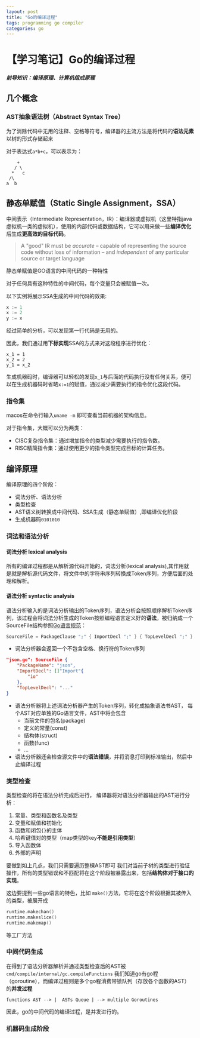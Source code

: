 ```yaml
---
layout: post
title: "Go的编译过程"
tags: programming go compiler
categories: go
---
```

# 【学习笔记】Go的编译过程

##### 前导知识：编译原理、计算机组成原理

## 几个概念

### AST抽象语法树（Abstract Syntax Tree）

为了消除代码中无用的注释、空格等符号，编译器的主流方法是将代码的**语法元素**以树的形式存储起来

对于表达式``a*b+c``，可以表示为：

```
    +
   / \
  *   c
 /\
a  b
```

## 静态单赋值（Static Single Assignment，SSA）

中间表示（Intermediate Representation，IR）：编译器或虚拟机（这里特指java虚拟机一类的虚拟机），使用的内部代码或数据结构，它可以用来做一些**编译优化**后生成**更高效的目标代码**。

> A "good" IR must be *accurate* – capable of representing the source code without loss of information – and *independent* of any particular source or target language

静态单赋值是GO语言的中间代码的一种特性

对于任何具有这种特性的中间代码，每个变量只会被赋值一次。

以下实例将展示SSA生成的中间代码的效果:

```go
x := 1
x := 2
y := x
```

经过简单的分析，可以发现第一行代码是无用的。

因此，我们通过用**下标实现**SSA的方式来对这段程序进行优化：

```
x_1 = 1
x_2 = 2
y_1 = x_2
```

生成机器码时，编译器可以轻松的发现``x_1``与后面的代码执行没有任何关系，便可以在生成机器码时省略``x:=1``的赋值，通过减少需要执行的指令优化这段代码。



### 指令集

macos在命令行输入``uname -m`` 即可查看当前机器的架构信息。

对于指令集，大概可以分为两类：

- CISC复杂指令集：通过增加指令的类型减少需要执行的指令数。
- RISC精简指令集：通过使用更少的指令类型完成目标的计算任务。

## 编译原理
编译原理的四个阶段：
- 词法分析、语法分析
- 类型检查
- AST语义树转换成中间代码、SSA生成（静态单赋值）,即编译优化阶段
- 生成机器码``0101010``

### 词法和语法分析

#### 词法分析 lexical analysis
所有的编译过程都是从解析源代码开始的，词法分析(lexical analysis),其作用就是就是解析源代码文件，将文件中的字符串序列转换成Token序列，方便后面的处理和解析。

#### 语法分析 syntactic analysis
语法分析输入的是词法分析输出的Token序列，语法分析会按照顺序解析Token序列，该过程会将词法分析生成的Token按照编程语言定义好的**语法**，被归纳成一个SourceFile结构参照[Go语言规范](https://golang.org/ref/spec#Source_file_organization)：
```go
SourceFile = PackageClause ";" { ImportDecl ";" } { TopLevelDecl ";" } .
```  


- 词法分析器会返回一个不包含空格、换行符的Token序列

```json
"json.go": SourceFile {
    "PackageName": "json",
    "ImportDecl": []"Import"{
        "io"
    },
    "TopLevelDecl": "..."
}
```
- 语法分析器将上述词法分析器产生的Token序列，转化成抽象语法书AST，
  每个AST对应单独的Go语言文件，AST中将会包含
  - 当前文件的包名(package)
  - 定义的常量(const)
  - 结构体(struct)
  - 函数(func)
  - ...
 - 语法分析器还会检查源文件中的**语法错误**，并将消息打印到标准输出，然后中止编译过程

### 类型检查
类型检查的将在语法分析完成后进行，
编译器将对语法分析器输出的AST进行分析：
  1. 常量、类型和函数名及类型
  2. 变量和赋值和初始化
  3. 函数和闭包``{}``的主体
  4. 哈希键值对的类型（map类型的key**不能是引用类型**）
  5. 导入函数体
  6. 外部的声明

要做到如上几点，我们只需要遍历整棵AST即可
我们对当前子树的类型进行验证操作，所有的类型错误和不匹配将在这个阶段被暴露出来，包括**结构体对于接口的实现**。

这边要提到一些go语言的特色，比如
``make()``方法，它将在这个阶段根据其被传入的类型，被展开成
```go
runtime.makechan()
runtime.makeslice()
runtime.makemap()
```
等工厂方法

### 中间代码生成
在得到了语法分析器解析并通过类型检查后的AST被 ``cmd/compile/internal/gc.compileFunctions``
我们知道go有go程（goroutine），而编译过程则是多个go程消费带锁队列（存放各个函数的AST）的**并发过程**
```
functions AST --> |  ASTs Queue | --> multiple Goroutines
```
因此，go的中间代码的编译过程，是并发进行的。

### 机器码生成阶段

